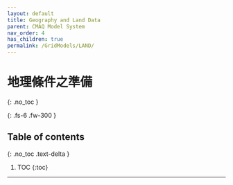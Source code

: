 ```yaml
---
layout: default
title: Geography and Land Data
parent: CMAQ Model System
nav_order: 4
has_children: true
permalink: /GridModels/LAND/
---
```


# 地理條件之準備
{: .no_toc }

{: .fs-6 .fw-300 }

## Table of contents
{: .no_toc .text-delta }

1. TOC
{:toc}

---




